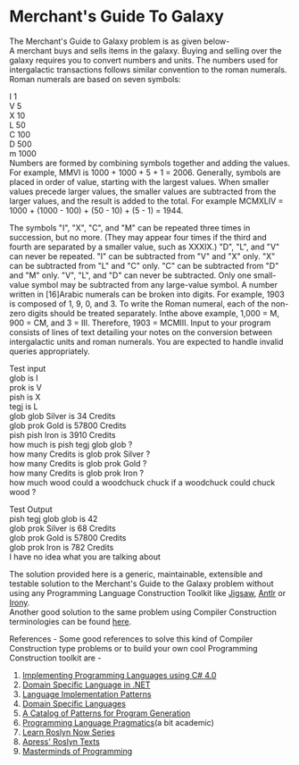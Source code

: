 # Merchant's Guide To Galaxy
      
The Merchant's Guide to Galaxy problem is as given below-      
A merchant buys and sells items in the galaxy. Buying and selling over the galaxy requires you to convert numbers and units. The numbers used for intergalactic transactions follows similar convention to the roman numerals. Roman numerals are based on seven symbols:    
      
I 1     
V 5      
X 10     
L 50      
C 100     
D 500      
m 1000     
Numbers are formed by combining symbols together and adding the values. For example, MMVI is 1000 + 1000 + 5 + 1 = 2006. Generally, symbols are placed in order of value, starting with the largest values. When smaller values precede larger values, the smaller values are subtracted from the larger values, and the result is added to the total. For example MCMXLIV = 1000 + (1000 - 100) + (50 - 10) + (5 - 1) = 1944.    
      
The symbols "I", "X", "C", and "M" can be repeated three times in succession, but no more. (They may appear four times if the third and fourth are separated by a smaller value, such as XXXIX.) "D", "L", and "V" can never be repeated. "I" can be subtracted from "V" and "X" only. "X" can be subtracted from "L" and "C" only. "C" can be subtracted from "D" and "M" only. "V", "L", and "D" can never be subtracted. Only one small-value symbol may be subtracted from any large-value symbol. A number written in [16]Arabic numerals can be broken into digits. For example, 1903 is composed of 1, 9, 0, and 3. To write the Roman numeral, each of the non-zero digits should be treated separately. Inthe above example, 1,000 = M, 900 = CM, and 3 = III. Therefore, 1903 = MCMIII. Input to your program consists of lines of text detailing your notes on the conversion between intergalactic units and roman numerals. You are expected to handle invalid queries appropriately.     
        
Test input      
glob is I     
prok is V     
pish is X     
tegj is L     
glob glob Silver is 34 Credits      
glob prok Gold is 57800 Credits      
pish pish Iron is 3910 Credits         
how much is pish tegj glob glob ?      
how many Credits is glob prok Silver ?      
how many Credits is glob prok Gold ?      
how many Credits is glob prok Iron ?       
how much wood could a woodchuck chuck if a woodchuck could chuck wood ?     
      
Test Output     
pish tegj glob glob is 42     
glob prok Silver is 68 Credits     
glob prok Gold is 57800 Credits     
glob prok Iron is 782 Credits      
I have no idea what you are talking about     
      
The solution provided here is a generic, maintainable, extensible and testable solution to the Merchant's Guide to the Galaxy  problem without using any Programming Language Construction Toolkit like [Jigsaw](https://code.google.com/archive/p/jigsaw-library/), [Antlr](https://en.wikipedia.org/wiki/ANTLR) or [Irony](https://www.codeproject.com/Articles/22650/Irony-NET-Compiler-Construction-Kit).          
Another good solution to the same problem using Compiler Construction terminologies can be found [here](http://awizkid.tumblr.com/post/100081789976/merchants-guide-to-galaxy).   

References -
Some good references to solve this kind of Compiler Construction type problems or to build your own cool Programming Construction toolkit are -
1) [Implementing Programming Languages using C# 4.0](https://www.codeproject.com/articles/272494/implementing-programming-languages-using-csharp)      
2) [Domain Specific Language in .NET](https://udooz.pressbooks.com/)        
3) [Language Implementation Patterns](https://pragprog.com/book/tpdsl/language-implementation-patterns)           
4) [Domain Specific Languages](https://www.martinfowler.com/books/dsl.html)       
5) [A Catalog of Patterns for Program Generation](http://www.voelter.de/data/pub/ProgramGeneration.pdf)         
6) [Programming Language Pragmatics](https://www.cs.rochester.edu/~scott/pragmatics/)(a bit academic)                          
7) [Learn Roslyn Now Series](https://joshvarty.com/learn-roslyn-now/)        
8) [Apress' Roslyn Texts](https://www.apress.com/gp/search?query=roslyn)        
9) [Masterminds of Programming](http://shop.oreilly.com/product/9780596515171.do)       
